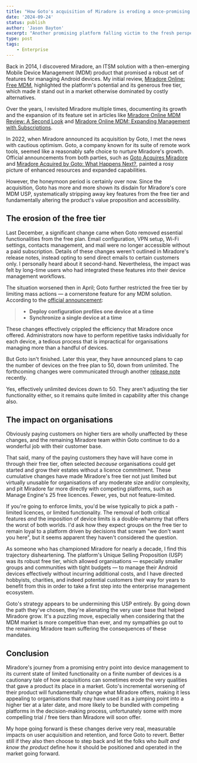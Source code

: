 ```yaml
---
title: "How Goto's acquisition of Miradore is eroding a once-promising MDM solution"
date: '2024-09-24'
status: publish
author: 'Jason Bayton'
excerpt: "Another promising platform falling victim to the fresh perspectives of their acquirers."
type: post
tags:
    - Enterprise
---
```

Back in 2014, I discovered Miradore, an ITSM solution with a then-emerging Mobile Device Management (MDM) product that promised a robust set of features for managing Android devices. My initial review, [Miradore Online: Free MDM](https://bayton.org/blog/2014/07/miradore-online-free-mdm/), highlighted the platform's potential and its generous free tier, which made it stand out in a market otherwise dominated by costly alternatives. 

Over the years, I revisited Miradore multiple times, documenting its growth and the expansion of its feature set in articles like [Miradore Online MDM Review: A Second Look](https://bayton.org/blog/2015/03/miradore-online-mdm-review-a-second-look/) and [Miradore Online MDM: Expanding Management with Subscriptions](https://bayton.org/blog/2016/02/miradore-online-mdm-expanding-management-with-subscriptions/).

In 2022, when Miradore announced its acquisition by Goto, I met the news with cautious optimism. Goto, a company known for its suite of remote work tools, seemed like a reasonably safe choice to nurture Miradore's growth. Official announcements from both parties, such as [Goto Acquires Miradore](https://www.goto.com/blog/goto-acquires-miradore) and [Miradore Acquired by Goto: What Happens Next?](https://www.miradore.com/blog/miradore-acquired-by-goto-what-happens-next/), painted a rosy picture of enhanced resources and expanded capabilities.

However, the honeymoon period is certainly over now. Since the acquisition, Goto has more and more shown its disdain for Miradore's core MDM USP, systematically stripping away key features from the free tier and fundamentally altering the product's value proposition and accessibility.

## The erosion of the free tier

Last December, a significant change came when Goto removed essential functionalities from the free plan. Email configuration, VPN setup, Wi-Fi settings, contacts management, and mail were no longer accessible without a paid subscription. Details of these changes weren't outlined in Miradore's release notes, instead opting to send direct emails to certain customers only. I personally heard about it second-hand. Nevertheless, the impact was felt by long-time users who had integrated these features into their device management workflows.

The situation worsened then in April; Goto further restricted the free tier by limiting mass actions — a cornerstone feature for any MDM solution. According to the [official announcement](https://www.miradore.com/knowledge/releases/premium-plus-trial-and-changes-to-the-free-plan/):

> - **Deploy configuration profiles one device at a time**
> - **Synchronize a single device at a time**

These changes effectively crippled the efficiency that Miradore once offered. Administrators now have to perform repetitive tasks individually for each device, a tedious process that is impractical for organisations managing more than a handful of devices.

But Goto isn't finished. Later this year, they have announced plans to cap the number of devices on the free plan to 50, down from unlimited. The forthcoming changes were communicated through another [release note](https://www.miradore.com/knowledge/releases/changes-to-miradores-free-plan-device-limit/) recently.

Yes, effectively unlimited devices down to 50. They aren't adjusting the tier functionality either, so it remains quite limited in capability after this change also.

## The impact on organisations

Obviously paying customers on higher tiers are wholly unaffected by these changes, and the remaining Miradore team within Goto continue to do a wonderful job with their customer base.

That said, many of the paying customers they have will have come in through their free tier, often selected _because_ organisations could get started and grow their estates without a licence commitment. These cumulative changes have made Miradore's free tier not just limited but virtually unusable for organisations of any moderate size and/or complexity, and pit Miradore far more directly with competing platforms, such as Manage Engine's 25 free licences. Fewer, yes, but not feature-limited.

If you're going to enforce limits, you'd be wise typically to pick a path - limited licences, or limited functionality. The removal of both critical features *and* the imposition of device limits is a double-whammy that offers the worst of both worlds. I'd ask how they expect groups on the free tier to remain loyal to a platform driven by decisions that scream "we don't want you here", but it seems apparent they haven't considered the question. 

As someone who has championed Miradore for nearly a decade, I find this trajectory disheartening. The platform's Unique Selling Proposition (USP) was its robust free tier, which allowed organisations — especially smaller groups and communities with tight budgets — to manage their Android devices effectively without incurring additional costs, and I have directed hobbyists, charities, and indeed potential customers their way for years to benefit from this in order to take a first step into the enterprise management ecosystem.

Goto's strategy appears to be undermining this USP entirely. By going down the path they've chosen, they're alienating the very user base that helped Miradore grow. It's a puzzling move, especially when considering that the MDM market is more competitive than ever, and my sympathies go out to the remaining Miradore team suffering the consequences of these mandates.

## Conclusion

Miradore's journey from a promising entry point into device management to its current state of limited functionality on a finite number of devices is a cautionary tale of how acquisitions can sometimes erode the very qualities that gave a product its place in a market. Goto's incremental worsening of their product will fundamentally change what Miradore offers, making it less appealing to organisations that may have used it as a jumping point into a higher tier at a later date, and more likely to be bundled with competing platforms in the decision-making process, unfortunately some with more compelling trial / free tiers than Miradore will soon offer. 

My hope going forward is these changes derive very real, measurable impacts on user acquisition and retention, and force Goto to revert. Better still if they also then choose to step back and let the folks who *built and know the product* define how it should be positioned and operated in the market going forward.